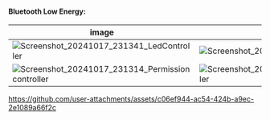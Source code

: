 #### Bluetooth Low Energy:


| image              | image               | image               | image               | 
| ---------------------- | ---------------------- | ---------------------- | ---------------------- | 
| ![Screenshot_20241017_231341_LedController](https://github.com/user-attachments/assets/8a4b28f3-2330-43ad-b463-1476555767d4) | ![Screenshot_20241017_231347_Settings](https://github.com/user-attachments/assets/f354a7e7-bfcd-43ce-9203-32bfbb99fee5) | ![Screenshot_20241017_231427_LedController](https://github.com/user-attachments/assets/a36bd820-2c43-4b3b-8013-97bc7aa83839) | ![Screenshot_20241017_231435_LedController](https://github.com/user-attachments/assets/b828883c-d607-4fb2-abd3-30b4c94f62ad) |  
| ![Screenshot_20241017_231314_Permission controller](https://github.com/user-attachments/assets/0dc78337-799a-41f4-9255-2fd65b05dd30) | ![Screenshot_20241017_231320_LedController](https://github.com/user-attachments/assets/dce6de52-ebae-433a-b3dd-44e1136ede54) | ![Screenshot_20241017_231332_Settings](https://github.com/user-attachments/assets/6b70933d-e950-4fed-9594-65158e8c1793) | ![Screenshot 2024-10-17 232122](https://github.com/user-attachments/assets/999c573f-4204-4977-b7cc-46962fee49bc) | 




https://github.com/user-attachments/assets/c06ef944-ac54-424b-a9ec-2e1089a66f2c



